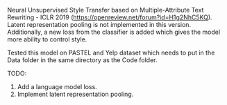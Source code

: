 Neural Unsupervised Style Transfer based on Multiple-Attribute Text Rewriting - ICLR 2019 (https://openreview.net/forum?id=H1g2NhC5KQ). Latent representation pooling is not implemented in this version. Additionally, a new loss from the classifier is added which gives the model more ability to control style.

Tested this model on PASTEL and Yelp dataset which needs to put in the Data folder in the same directory as the Code folder.

TODO:

1) Add a language model loss.
2) Implement latent representation pooling.
